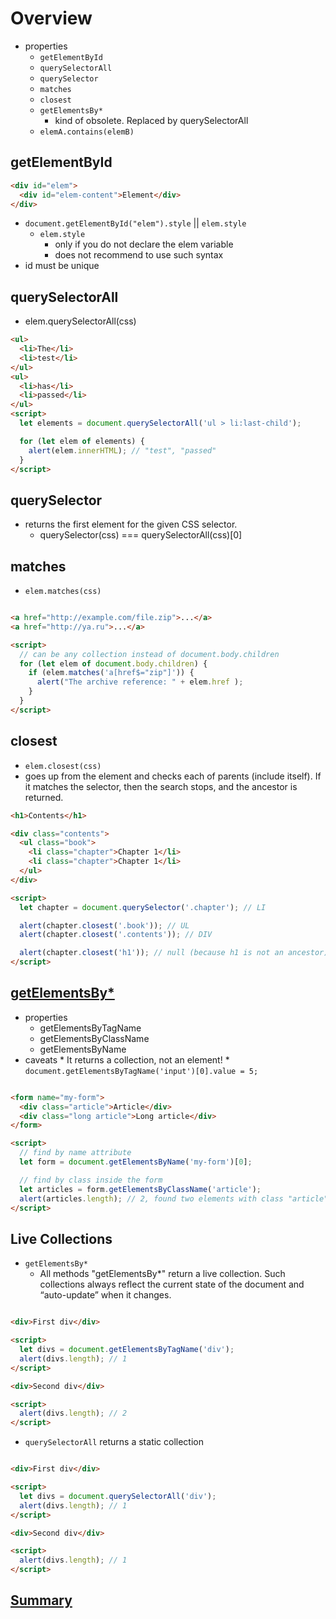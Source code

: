 # Overview

* properties
    * `getElementById`
    * `querySelectorAll`
    * `querySelector`
    * `matches`
    * `closest`
    * `getElementsBy*`
        * kind of obsolete. Replaced by querySelectorAll
    * `elemA.contains(elemB)`


## getElementById
```HTML
<div id="elem">
  <div id="elem-content">Element</div>
</div>

```

* `document.getElementById("elem").style` || `elem.style`
    * `elem.style`
        * only if you do not declare the elem variable
        * does not recommend to use such syntax
* id must be unique


## querySelectorAll
* elem.querySelectorAll(css)

```HTML
<ul>
  <li>The</li>
  <li>test</li>
</ul>
<ul>
  <li>has</li>
  <li>passed</li>
</ul>
<script>
  let elements = document.querySelectorAll('ul > li:last-child');

  for (let elem of elements) {
    alert(elem.innerHTML); // "test", "passed"
  }
</script>

```

## querySelector
* returns the first element for the given CSS selector.
    * querySelector(css) === querySelectorAll(css)[0]

## matches
* `elem.matches(css)`

```HTML

<a href="http://example.com/file.zip">...</a>
<a href="http://ya.ru">...</a>

<script>
  // can be any collection instead of document.body.children
  for (let elem of document.body.children) {
    if (elem.matches('a[href$="zip"]')) {
      alert("The archive reference: " + elem.href );
    }
  }
</script>

```

## closest
* `elem.closest(css)`
* goes up from the element and checks each of parents (include itself). If it matches the selector, then the search stops, and the ancestor is returned.

```HTML
<h1>Contents</h1>

<div class="contents">
  <ul class="book">
    <li class="chapter">Chapter 1</li>
    <li class="chapter">Chapter 1</li>
  </ul>
</div>

<script>
  let chapter = document.querySelector('.chapter'); // LI

  alert(chapter.closest('.book')); // UL
  alert(chapter.closest('.contents')); // DIV

  alert(chapter.closest('h1')); // null (because h1 is not an ancestor)
</script>

```

## [getElementsBy*](https://javascript.info/searching-elements-dom#getelementsby)
* properties
    * getElementsByTagName
    * getElementsByClassName
    * getElementsByName
* caveats
      * It returns a collection, not an element!
          * `document.getElementsByTagName('input')[0].value = 5;`

```HTML

<form name="my-form">
  <div class="article">Article</div>
  <div class="long article">Long article</div>
</form>

<script>
  // find by name attribute
  let form = document.getElementsByName('my-form')[0];

  // find by class inside the form
  let articles = form.getElementsByClassName('article');
  alert(articles.length); // 2, found two elements with class "article"
</script>

```

## Live Collections

* `getElementsBy*`
    * All methods "getElementsBy*" return a live collection. Such collections always reflect the current state of the document and “auto-update” when it changes.

```HTML

<div>First div</div>

<script>
  let divs = document.getElementsByTagName('div');
  alert(divs.length); // 1
</script>

<div>Second div</div>

<script>
  alert(divs.length); // 2
</script>

```

* `querySelectorAll` returns a static collection

```HTML

<div>First div</div>

<script>
  let divs = document.querySelectorAll('div');
  alert(divs.length); // 1
</script>

<div>Second div</div>

<script>
  alert(divs.length); // 1
</script>

```

## [Summary](https://javascript.info/searching-elements-dom#summary)
